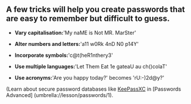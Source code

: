 [Title]: # (Remembering secure passwords)
[Order]: # (7)

## A few tricks will help you create passwords that are easy to remember but difficult to guess.

*   **Vary capitalisation:**'My naME is Not MR. MarSter'

*   **Alter numbers and letters:**'a11 w0Rk 4nD N0 p14Y'

*   **Incorporate symbols:**'c@t(heR1nthery3'

*   **Use multiple languages:**'Let Them Eat 1e gateaU au ch()colaT'

*   **Use acronyms:**'Are you happy today?' becomes 'rU:-)2d@y?'

(Learn about secure password databases like [KeePassXC](umbrella://lesson/keepassx) in [Passwords Advanced] (umbrella://lesson/passwords/1).

